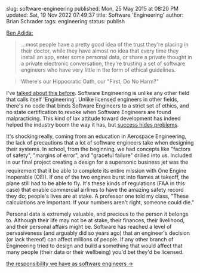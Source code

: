 slug: software-engineering
published: Mon, 25 May 2015 at 08:20 PM
updated: Sat, 19 Nov 2022 07:49:37 
title: Software 'Engineering'
author: Brian Schrader
tags: engineering
status: publish

[Ben Adida:](http://benlog.com/author/benadida/)

> ...most people have a pretty good idea of the trust they're placing in their doctor, while they have almost no idea that every time they install an app, enter some personal data, or share a private thought in a private electronic conversation, they're trusting a set of software engineers who have very little in the form of ethical guidelines.

> Where's our Hippocratic Oath, our "First, Do No Harm?"

I've [talked about this before][tw]. Software Engineering is unlike any other field that calls itself 'Engineering'. Unlike licensed engineers in other fields, there's no code that binds Software Engineers to a strict set of ethics, and no state certification to revoke when Software Engineers are found malpracticing. This kind of lax attitude toward development has indeed helped the industry boom the way it has, but [success hides problems][suc].

It's shocking really, coming from an education in Aerospace Engineering, the lack of precautions that a lot of software engineers take when designing their systems. In school, from the beginning, we had concepts like "factors of safety", "margins of error", and "graceful failure" drilled into us. Included in our final project &#151;creating a design for a supersonic business jet&#151; was the requirement that it be able to complete its entire mission with One Engine Inoperable (OEI). If one of the two engines burst into flames at takeoff, the plane still had to be able to fly. It's these kinds of regulations (FAA in this case) that enable commercial airlines to have the amazing safety record they do; people's lives are at stake. A professor one told my class, "These calculations are important. If your numbers aren't right, someone could die." 

Personal data is extremely valuable, and precious to the person it belongs to. Although their life may not be at stake, their finances, their livelihood, and their personal affairs might be. Software has reached a level of pervasiveness (and arguably did so years ago) that an engineer's decision (or lack thereof) can affect millions of people. If any other branch of Engineering tried to design and build a something that would affect that many people (their data or their wellbeing) you'd bet they'd be licensed. 

[the responsibility we have as software engineers &#8594;](http://benlog.com/2015/05/23/the-responsibility-we-have-as-software-engineers/)

[suc]: https://www.youtube.com/watch?v=k2h2lvhzMDc
[tw]: https://twitter.com/sonicrocketman/status/572466355682689024
